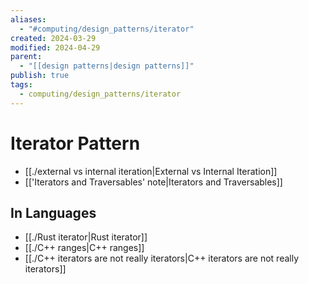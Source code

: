 ```yaml
---
aliases:
  - "#computing/design_patterns/iterator"
created: 2024-03-29
modified: 2024-04-29
parent:
  - "[[design patterns|design patterns]]"
publish: true
tags:
  - computing/design_patterns/iterator
---
```


# Iterator Pattern
- [[./external vs internal iteration|External vs Internal Iteration]]
- [['Iterators and Traversables' note|Iterators and Traversables]]

## In Languages
- [[./Rust iterator|Rust iterator]]
- [[./C++ ranges|C++ ranges]]
- [[./C++ iterators are not really iterators|C++ iterators are not really iterators]]